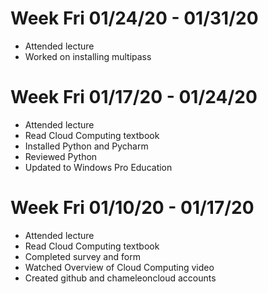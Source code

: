 # Week Fri 01/24/20 - 01/31/20

* Attended lecture
* Worked on installing multipass

# Week Fri 01/17/20 - 01/24/20

* Attended lecture
* Read Cloud Computing textbook
* Installed Python and Pycharm
* Reviewed Python
* Updated to Windows Pro Education

# Week Fri 01/10/20 - 01/17/20

* Attended lecture
* Read Cloud Computing textbook
* Completed survey and form
* Watched Overview of Cloud Computing video
* Created github and chameleoncloud accounts
